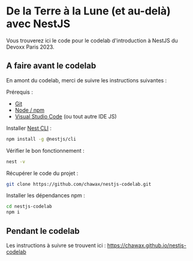 # De la Terre à la Lune (et au-delà) avec NestJS

Vous trouverez ici le code pour le codelab d'introduction à NestJS du Devoxx Paris 2023.

## A faire avant le codelab

En amont du codelab, merci de suivre les instructions suivantes :

Prérequis :

- [Git](https://git-scm.com/)
- [Node / npm](https://nodejs.org/)
- [Visual Studio Code](https://code.visualstudio.com/) (ou tout autre IDE JS)

Installer [Nest CLI](https://docs.nestjs.com/cli/overview) :

```bash
npm install -g @nestjs/cli
```

Vérifier le bon fonctionnement :

```bash
nest -v
```

Récupérer le code du projet :

```bash
git clone https://github.com/chawax/nestjs-codelab.git
```

Installer les dépendances npm :

```bash
cd nestjs-codelab
npm i
```

## Pendant le codelab

Les instructions à suivre se trouvent ici : https://chawax.github.io/nestjs-codelab
